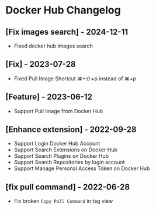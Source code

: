 # Docker Hub Changelog

## [Fix images search] - 2024-12-11

- Fixed docker hub images search

## [Fix] - 2023-07-28

- Fixed Pull Image Shortcut ⌘+⇧+p instead of ⌘+p

## [Feature] - 2023-06-12

- Support Pull Image from Docker Hub

## [Enhance extension] - 2022-09-28

- Support Login Docker Hub Account
- Support Search Extensions on Docker Hub
- Support Search Plugins on Docker Hub
- Support Search Repositories by login account
- Support Manage Personal Access Token on Docker Hub

## [fix pull command] - 2022-06-28

- Fix broken `Copy Pull Command` in tag view
